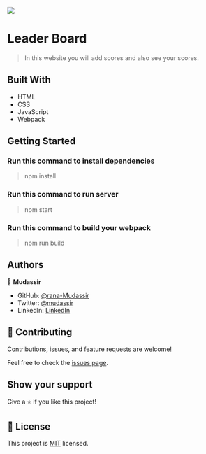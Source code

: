 ![](https://img.shields.io/badge/Microverse-blueviolet)

# Leader Board

> In this website you will add scores and also see your scores.

## Built With

- HTML
- CSS
- JavaScript
- Webpack

## Getting Started

### Run this command to install dependencies
> npm install

### Run this command to run server
> npm start

### Run this command to build your webpack
> npm run build

## Authors

👤 **Mudassir**

- GitHub: [@rana-Mudassir](https://github.com/rana-Mudassir)
- Twitter: [@mudassir](https://twitter.com/mudassir)
- LinkedIn: [LinkedIn](https://www.linkedin.com/in/rana-mudassir/)


## 🤝 Contributing

Contributions, issues, and feature requests are welcome!

Feel free to check the [issues page](https://github.com/rana-Mudassir/leader-board/issues).

## Show your support

Give a ⭐️ if you like this project!


## 📝 License
 
This project is [MIT](./LICENSE) licensed.

